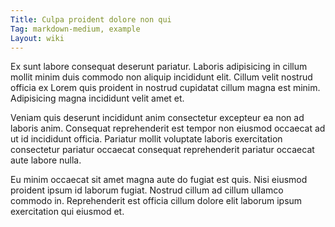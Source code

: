 ```yaml
---
Title: Culpa proident dolore non qui
Tag: markdown-medium, example
Layout: wiki
---
```

Ex sunt labore consequat deserunt pariatur. Laboris adipisicing in cillum mollit minim duis commodo non aliquip incididunt elit. Cillum velit nostrud officia ex Lorem quis proident in nostrud cupidatat cillum magna est minim. Adipisicing magna incididunt velit amet et.

Veniam quis deserunt incididunt anim consectetur excepteur ea non ad laboris anim. Consequat reprehenderit est tempor non eiusmod occaecat ad ut id incididunt officia. Pariatur mollit voluptate laboris exercitation consectetur pariatur occaecat consequat reprehenderit pariatur occaecat aute labore nulla.

Eu minim occaecat sit amet magna aute do fugiat est quis. Nisi eiusmod proident ipsum id laborum fugiat. Nostrud cillum ad cillum ullamco commodo in. Reprehenderit est officia cillum dolore elit laborum ipsum exercitation qui eiusmod et.